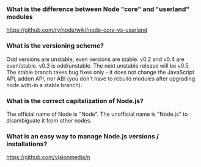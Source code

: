 ### What is the difference between Node "core" and "userland" modules
  
[https://github.com/ry/node/wiki/node-core-vs-userland  ](https://github.com/ry/node/wiki/node-core-vs-userland  )
### What is the versioning scheme?

Odd versions are unstable, even versions are stable. v0.2 and v0.4 are even/stable. v0.3 is odd/unstable. The next unstable release will be v0.5. The stable branch takes bug fixes only - it does not change the JavaScript API, addon API, nor ABI (you don't have to rebuild modules after upgrading node with-in a stable branch).

### What is the correct capitalization of Node.js?

The official name of Node is "Node". The unofficial name is "Node.js" to disambiguate it from other nodes.

### What is an easy way to manage Node.js versions / installations?

https://github.com/visionmedia/n